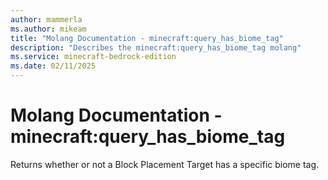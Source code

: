 ```yaml
---
author: mammerla
ms.author: mikeam
title: "Molang Documentation - minecraft:query_has_biome_tag"
description: "Describes the minecraft:query_has_biome_tag molang"
ms.service: minecraft-bedrock-edition
ms.date: 02/11/2025 
---
```


# Molang Documentation - minecraft:query_has_biome_tag

Returns whether or not a Block Placement Target has a specific biome tag.
